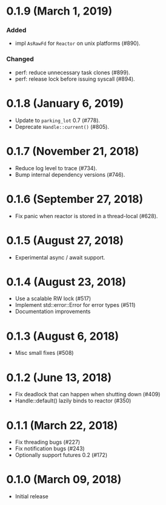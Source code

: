 # 0.1.9 (March 1, 2019)

### Added
- impl `AsRawFd` for `Reactor` on unix platforms (#890).

### Changed
- perf: reduce unnecessary task clones (#899).
- perf: release lock before issuing syscall (#894).

# 0.1.8 (January 6, 2019)

* Update to `parking_lot` 0.7 (#778).
* Deprecate `Handle::current()` (#805).

# 0.1.7 (November 21, 2018)

* Reduce log level to trace (#734).
* Bump internal dependency versions (#746).

# 0.1.6 (September 27, 2018)

* Fix panic when reactor is stored in a thread-local (#628).

# 0.1.5 (August 27, 2018)

* Experimental async / await support.

# 0.1.4 (August 23, 2018)

* Use a scalable RW lock (#517)
* Implement std::error::Error for error types (#511)
* Documentation improvements

# 0.1.3 (August 6, 2018)

* Misc small fixes (#508)

# 0.1.2 (June 13, 2018)

* Fix deadlock that can happen when shutting down (#409)
* Handle::default() lazily binds to reactor (#350)

# 0.1.1 (March 22, 2018)

* Fix threading bugs (#227)
* Fix notification bugs (#243)
* Optionally support futures 0.2 (#172)

# 0.1.0 (March 09, 2018)

* Initial release
